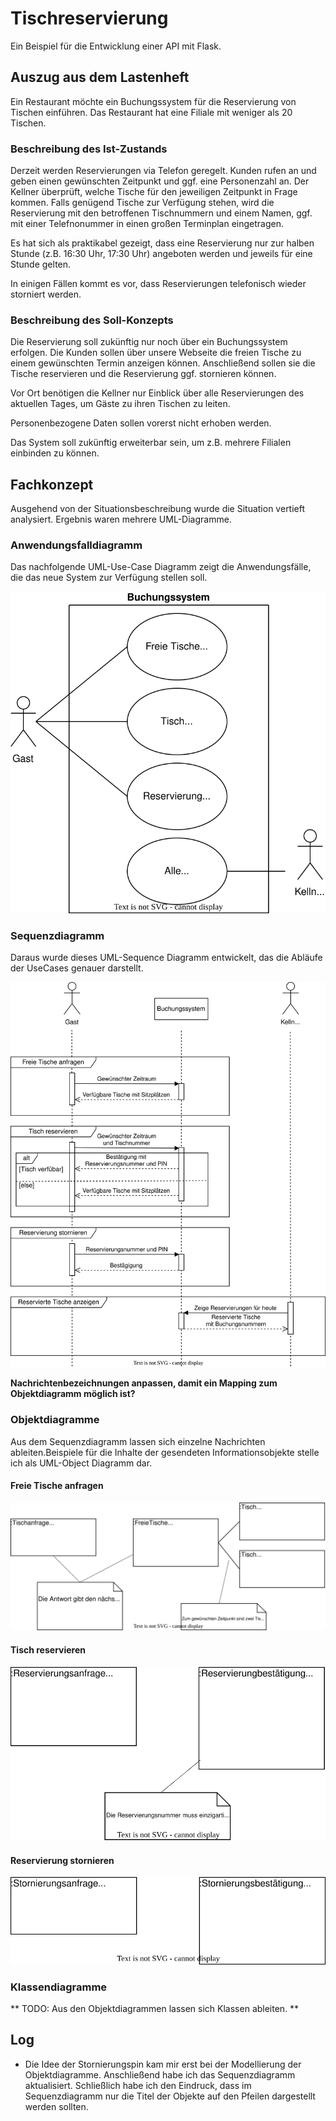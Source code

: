 # Tischreservierung
Ein Beispiel für die Entwicklung einer API mit Flask.

## Auszug aus dem Lastenheft
Ein Restaurant möchte ein Buchungssystem für die Reservierung von Tischen einführen. Das Restaurant hat eine Filiale mit weniger als 20 Tischen. 

### Beschreibung des Ist-Zustands
Derzeit werden Reservierungen via Telefon geregelt. Kunden rufen an und geben einen gewünschten Zeitpunkt und ggf. eine Personenzahl an. Der Kellner überprüft, welche Tische für den jeweiligen Zeitpunkt in Frage kommen. Falls genügend Tische zur Verfügung stehen, wird die Reservierung mit den betroffenen Tischnummern und einem Namen, ggf. mit einer Telefnonummer in einen großen Terminplan eingetragen. 

Es hat sich als praktikabel gezeigt, dass eine Reservierung nur zur halben Stunde (z.B. 16:30 Uhr, 17:30 Uhr) angeboten werden und jeweils für eine Stunde gelten.

In einigen Fällen kommt es vor, dass Reservierungen telefonisch wieder storniert werden. 

### Beschreibung des Soll-Konzepts
Die Reservierung soll zukünftig nur noch über ein Buchungssystem erfolgen. Die Kunden sollen über unsere Webseite die freien Tische zu einem gewünschten Termin anzeigen können. Anschließend sollen sie die Tische reservieren und die Reservierung ggf. stornieren können. 

Vor Ort benötigen die Kellner nur Einblick über alle Reservierungen des aktuellen Tages, um Gäste zu ihren Tischen zu leiten.

Personenbezogene Daten sollen vorerst nicht erhoben werden.

Das System soll zukünftig erweiterbar sein, um z.B. mehrere Filialen einbinden zu können.

## Fachkonzept
Ausgehend von der Situationsbeschreibung wurde die Situation vertieft analysiert. Ergebnis waren mehrere UML-Diagramme.

### Anwendungsfalldiagramm
Das nachfolgende UML-Use-Case Diagramm zeigt die Anwendungsfälle, die das neue System zur Verfügung stellen soll.

![UML-UseCase Diagramm](diagramme/UML-UseCase.drawio.svg)

### Sequenzdiagramm
Daraus wurde dieses UML-Sequence Diagramm entwickelt, das die Abläufe der UseCases genauer darstellt. 

![UML-Sequence Diagramm](diagramme/UML-Sequence.drawio.svg)

**Nachrichtenbezeichnungen anpassen, damit ein Mapping zum Objektdiagramm möglich ist?**

### Objektdiagramme
Aus dem Sequenzdiagramm lassen sich einzelne Nachrichten ableiten.Beispiele für die Inhalte der gesendeten Informationsobjekte stelle ich als UML-Object Diagramm dar. 

#### Freie Tische anfragen
![UML-Object 1: Freie Tische anfragen](diagramme/UML-Object_1_FreieTischeAnfragen.drawio.svg)

#### Tisch reservieren
![UML-Object 2: Tisch reservieren](diagramme/UML-Object_2_TischReservieren.drawio.svg)

#### Reservierung stornieren
![UML-Object 3: Reservierung stornieren](diagramme/UML-Object_3_ReservierungStornieren.drawio.svg)

### Klassendiagramme
** TODO: Aus den Objektdiagrammen lassen sich Klassen ableiten. **

## Log
- Die Idee der Stornierungspin kam mir erst bei der Modellierung der Objektdiagramme. Anschließend habe ich das Sequenzdiagramm aktualisiert. Schließlich habe ich den Eindruck, dass im Sequenzdiagramm nur die Titel der Objekte auf den Pfeilen dargestellt werden sollten.
